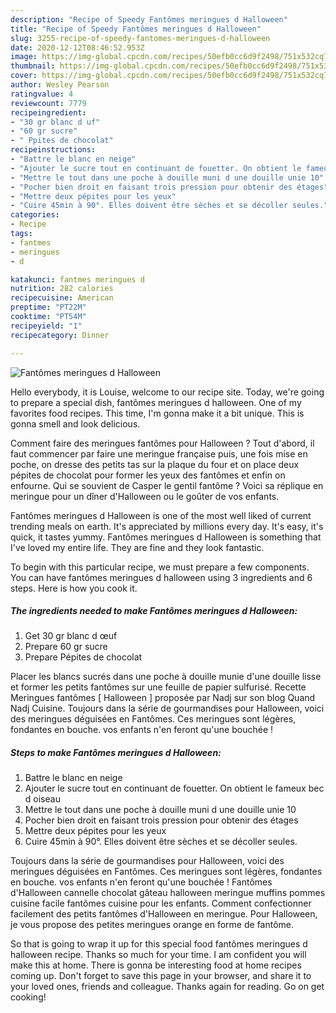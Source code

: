 ```yaml
---
description: "Recipe of Speedy Fantômes meringues d Halloween"
title: "Recipe of Speedy Fantômes meringues d Halloween"
slug: 3255-recipe-of-speedy-fantomes-meringues-d-halloween
date: 2020-12-12T08:46:52.953Z
image: https://img-global.cpcdn.com/recipes/50efb0cc6d9f2498/751x532cq70/fantomes-meringues-d-halloween-photo-principale-de-la-recette.jpg
thumbnail: https://img-global.cpcdn.com/recipes/50efb0cc6d9f2498/751x532cq70/fantomes-meringues-d-halloween-photo-principale-de-la-recette.jpg
cover: https://img-global.cpcdn.com/recipes/50efb0cc6d9f2498/751x532cq70/fantomes-meringues-d-halloween-photo-principale-de-la-recette.jpg
author: Wesley Pearson
ratingvalue: 4
reviewcount: 7779
recipeingredient:
- "30 gr blanc d uf"
- "60 gr sucre"
- " Ppites de chocolat"
recipeinstructions:
- "Battre le blanc en neige"
- "Ajouter le sucre tout en continuant de fouetter. On obtient le fameux bec d oiseau"
- "Mettre le tout dans une poche à douille muni d une douille unie 10"
- "Pocher bien droit en faisant trois pression pour obtenir des étages"
- "Mettre deux pépites pour les yeux"
- "Cuire 45min à 90°. Elles doivent être sèches et se décoller seules."
categories:
- Recipe
tags:
- fantmes
- meringues
- d

katakunci: fantmes meringues d 
nutrition: 282 calories
recipecuisine: American
preptime: "PT22M"
cooktime: "PT54M"
recipeyield: "1"
recipecategory: Dinner

---
```



![Fantômes meringues d Halloween](https://img-global.cpcdn.com/recipes/50efb0cc6d9f2498/751x532cq70/fantomes-meringues-d-halloween-photo-principale-de-la-recette.jpg)

Hello everybody, it is Louise, welcome to our recipe site. Today, we're going to prepare a special dish, fantômes meringues d halloween. One of my favorites food recipes. This time, I'm gonna make it a bit unique. This is gonna smell and look delicious.

Comment faire des meringues fantômes pour Halloween ? Tout d&#39;abord, il faut commencer par faire une meringue française puis, une fois mise en poche, on dresse des petits tas sur la plaque du four et on place deux pépites de chocolat pour former les yeux des fantômes et enfin on enfourne. Qui se souvient de Casper le gentil fantôme ? Voici sa réplique en meringue pour un dîner d&#39;Halloween ou le goûter de vos enfants.

Fantômes meringues d Halloween is one of the most well liked of current trending meals on earth. It's appreciated by millions every day. It's easy, it's quick, it tastes yummy. Fantômes meringues d Halloween is something that I've loved my entire life. They are fine and they look fantastic.


To begin with this particular recipe, we must prepare a few components. You can have fantômes meringues d halloween using 3 ingredients and 6 steps. Here is how you cook it.

<!--inarticleads1-->

##### The ingredients needed to make Fantômes meringues d Halloween:

1. Get 30 gr blanc d œuf
1. Prepare 60 gr sucre
1. Prepare  Pépites de chocolat


Placer les blancs sucrés dans une poche à douille munie d&#39;une douille lisse et former les petits fantômes sur une feuille de papier sulfurisé. Recette Meringues fantômes [ Halloween ] proposée par Nadj sur son blog Quand Nadj Cuisine. Toujours dans la série de gourmandises pour Halloween, voici des meringues déguisées en Fantômes. Ces meringues sont légères, fondantes en bouche. vos enfants n&#39;en feront qu&#39;une bouchée ! 

<!--inarticleads2-->

##### Steps to make Fantômes meringues d Halloween:

1. Battre le blanc en neige
1. Ajouter le sucre tout en continuant de fouetter. On obtient le fameux bec d oiseau
1. Mettre le tout dans une poche à douille muni d une douille unie 10
1. Pocher bien droit en faisant trois pression pour obtenir des étages
1. Mettre deux pépites pour les yeux
1. Cuire 45min à 90°. Elles doivent être sèches et se décoller seules.


Toujours dans la série de gourmandises pour Halloween, voici des meringues déguisées en Fantômes. Ces meringues sont légères, fondantes en bouche. vos enfants n&#39;en feront qu&#39;une bouchée ! Fantômes d&#39;Halloween cannelle chocolat gâteau halloween meringue muffins pommes cuisine facile fantômes cuisine pour les enfants. Comment confectionner facilement des petits fantômes d&#39;Halloween en meringue. Pour Halloween, je vous propose des petites meringues orange en forme de fantôme. 

So that is going to wrap it up for this special food fantômes meringues d halloween recipe. Thanks so much for your time. I am confident you will make this at home. There is gonna be interesting food at home recipes coming up. Don't forget to save this page in your browser, and share it to your loved ones, friends and colleague. Thanks again for reading. Go on get cooking!
